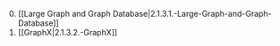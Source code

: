 0. [[Large Graph and Graph Database|2.1.3.1.-Large-Graph-and-Graph-Database]]
0. [[GraphX|2.1.3.2.-GraphX]]
